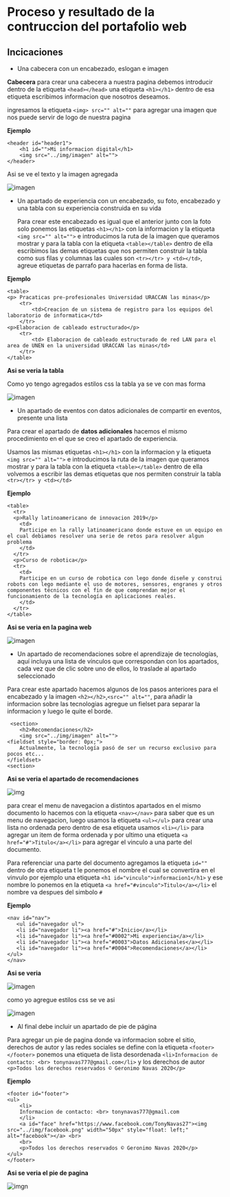 # Proceso y resultado de la contruccion del portafolio web

## Incicaciones
* Una cabecera con un encabezado, eslogan e imagen

**Cabecera**
para crear una cabecera a nuestra pagina debemos introducir dentro de la etiqueta ```<head></head>``` una etiqueta ```<h1></h1>``` dentro de esa etiqueta escribimos informacion que nosotros deseamos.

ingresamos la etiqueta ```<img> src="" alt=""``` para agregar una imagen que nos puede servir de logo de nuestra pagina

**Ejemplo**
```
<header id="header1">
    <h1 id="">Mi informacion digital</h1>
    <img src="../img/imagen" alt="">
</header>
```
Asi se ve el texto y la imagen agregada

![imagen](./img/cabeceraimg.png)

* Un apartado de experiencia con un encabezado, su foto, encabezado y una tabla con su experiencia construida en su vida

    Para crear este encabezado es igual que el anterior junto con la foto solo ponemos las etiquetas ```<h1></h1>``` con la informacion y la etiqueta ```<img src="" alt="">``` e introducimos la ruta de la imagen que queramos mostrar
    y para la tabla con la etiqueta ```<table></table>``` dentro de ella escribimos las demas etiquetas que nos permiten construir la tabla como sus filas y columnas las cuales son ```<tr></tr> y <td></td>```, agreue etiquetas de parrafo para hacerlas en forma de lista.

**Ejemplo**
```
<table>
<p> Pracaticas pre-profesionales Universidad URACCAN las minas</p>
    <tr>
        <td>Creacion de un sistema de registro para los equipos del laboratorio de informatica</td>
    </tr>
<p>Elaboracion de cableado estructurado</p> 
    <tr>
        <td> Elaboracion de cableado estructurado de red LAN para el area de UNEN en la universidad URACCAN las minas</td>
    </tr>
</table>
```
**Asi se veria la tabla** 

Como yo tengo agregados estilos css la tabla ya se ve con mas forma

![imagen](./img/miexperiencia.png)

* Un apartado de eventos con datos adicionales de compartir en eventos, presente una lista

Para crear el apartado de **datos adicionales** hacemos el mismo procedimiento en el que se creo el apartado de experiencia.

Usamos las mismas etiquetas ```<h1></h1>``` con la informacion y la etiqueta ```<img src="" alt="">``` e introducimos la ruta de la imagen que queramos mostrar
    y para la tabla con la etiqueta ```<table></table>``` dentro de ella volvemos a escribir las demas etiquetas que nos permiten construir la tabla ```<tr></tr> y <td></td>```

**Ejemplo**
```
<table>
  <tr>
  <p>Rally latinoamericano de innovacion 2019</p>
    <td>
    Participe en la rally latinoamericano donde estuve en un equipo en el cual debiamos resolver una serie de retos para resolver algun problema
    </td>
  </tr>
  <p>Curso de robotica</p>
  <tr>
    <td>
    Participe en un curso de robotica con lego donde diseñe y construi robots con lego mediante el uso de motores, sensores, engranes y otros componentes técnicos con el fin de que comprendan mejor el funcionamiento de la tecnología en aplicaciones reales.
    </td>
  </tr>
</table>
```
**Asi se veria en la pagina web**

![imagen](./img/datosadicionales.png)

* Un apartado de recomendaciones sobre el aprendizaje de tecnologías, aquí incluya una lista de vínculos que correspondan con los apartados, cada vez
que de clic sobre uno de ellos, lo traslade al apartado seleccionado

Para crear este apartado hacemos algunos de los pasos anteriores para el encabezado y la imagen ```<h2></h2>```,```<src="" alt=""```, para añadir la informacion sobre las tecnologias agregue un fielset para separar la informacion y luego le quite el borde.
```
 <section>
    <h2>Recomendaciones</h2>
    <img src="../img/imagen" alt="">
<fieldset style="border: 0px;">
    Actualmente, la tecnología pasó de ser un recurso exclusivo para pocos etc...
</fieldset>
<section>
```
**Asi se veria el apartado de recomendaciones**

![img](./img/recomendacion.png)

para crear el menu de navegacion a distintos apartados en el mismo documento lo hacemos con la etiqueta ```<nav></nav>``` para saber que es un menu de navegacion, luego usamos la etiqueta ```<ul></ul>``` para crear una lista no ordenada pero dentro de esa etiqueta usamos ```<li></li>``` para agregar un item de forma ordenada y por ultimo una etiqueta ```<a href="#">Titulo</a></li>``` para agregar el vinculo a una parte del documento.

Para referenciar una parte del documento agregamos la etiqueta ```id=""``` dentro de otra etiqueta t le ponemos el nombre el cual se convertira en el vinvulo por ejemplo una etiqueta ```<h1 id="vinculo">informacion1</h1>``` y ese nombre lo ponemos en la etiqueta ```<a href="#vinculo">Titulo</a></li>``` el nombre va despues del simbolo ```#```

**Ejemplo**
```
<nav id="nav">
   <ul id="navegador ul">
   <li id="navegador li"><a href="#">Inicio</a></li>
   <li id="navegador li"><a href="#0002">Mi experiencia</a></li>
   <li id="navegador li"><a href="#0003">Datos Adicionales</a></li>
   <li id="navegador li"><a href="#0004">Recomendaciones</a></li>
</ul>
</nav>
```
**Asi se veria**

![imagen](./img/nav.png)

como yo agregue estilos css se ve asi

![imagen](./img/navcss.png)

* Al final debe incluir un apartado de pie de página

Para agregar un pie de pagina donde va informacion sobre el sitio, derechos de autor y las redes sociales se define con la etiqueta ```<footer></footer>``` ponemos una etiqueta de lista desordenada ```<li>Informacion de contacto: <br> tonynavas777@gmail.com</li>``` y los derechos de autor ```<p>Todos los derechos reservados © Geronimo Navas 2020</p>```

**Ejemplo**

```
<footer id="footer">
<ul>
    <li>
    Informacion de contacto: <br> tonynavas777@gmail.com
    </li>
    <a id="face" href="https://www.facebook.com/TonyNavas27"><img src="../img/facebook.png" width="50px" style="float: left;" alt="facebook"></a> <br>
    <br>
    <p>Todos los derechos reservados © Geronimo Navas 2020</p>
</ul>
</footer>
```
**Asi se veria el pie de pagina**

![imgn](./img/pie.png)
